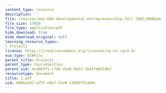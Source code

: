 ```yaml
---
content_type: resource
description: ''
file: /courses/mas-666-developmental-entrepreneurship-fall-2003/8806add1a75fe0e751e013060731a09c_2.pdf
file_size: 17030
file_type: application/pdf
hide_download: true
hide_download_original: null
learning_resource_types:
- Projects
license: https://creativecommons.org/licenses/by-nc-sa/4.0/
ocw_type: OCWFile
parent_title: Projects
parent_type: CourseSection
parent_uid: 4cdb03f1-c7d6-d1a8-b653-1b45f48259b2
resourcetype: Document
title: 2.pdf
uid: 8806add1-a75f-e0e7-51e0-13060731a09c
---
```


